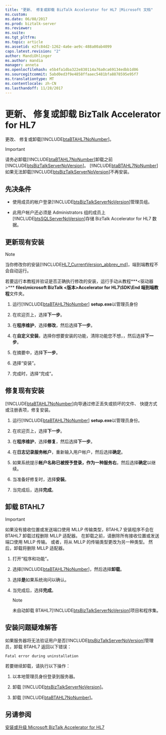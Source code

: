 ```yaml
---
title: "更新、 修复或卸载 BizTalk Accelerator for HL7 |Microsoft 文档"
ms.custom: 
ms.date: 06/08/2017
ms.prod: biztalk-server
ms.reviewer: 
ms.suite: 
ms.tgt_pltfrm: 
ms.topic: article
ms.assetid: e2fc84d2-1262-4a6e-ae9c-488a00ab4099
caps.latest.revision: "2"
author: MandiOhlinger
ms.author: mandia
manager: anneta
ms.openlocfilehash: e5b4fa1dba322e830114a76a0ca69134edbb1d06
ms.sourcegitcommit: 5abd0ed3f9e4858ffaaec5481bfa8878595e95f7
ms.translationtype: MT
ms.contentlocale: zh-CN
ms.lasthandoff: 11/28/2017
---
```

# <a name="update-repair-or-uninstall-biztalk-accelerator-for-hl7"></a>更新、 修复或卸载 BizTalk Accelerator for HL7

更改、 修复或卸载[!INCLUDE[btaBTAHL7NoNumber](../../includes/btabtahl7nonumber-md.md)]。  
  
> [!IMPORTANT]
>  请务必卸载[!INCLUDE[btaBTAHL7NoNumber](../../includes/btabtahl7nonumber-md.md)]卸载之前[!INCLUDE[btsBizTalkServerNoVersion](../../includes/btsbiztalkservernoversion-md.md)]。 [!INCLUDE[btaBTAHL7NoNumber](../../includes/btabtahl7nonumber-md.md)]如果无法卸载[!INCLUDE[btsBizTalkServerNoVersion](../../includes/btsbiztalkservernoversion-md.md)]不再安装。  

## <a name="prerequisites"></a>先决条件
* 使用成员的帐户登录[!INCLUDE[btsBizTalkServerNoVersion](../../includes/btsbiztalkservernoversion-md.md)]管理员组。  

* 此用户帐户还必须是 Administrators 组的成员上[!INCLUDE[btsSQLServerNoVersion](../../includes/btssqlservernoversion-md.md)]存储 BizTalk Accelerator for HL7 数据。  
    
## <a name="update-an-existing-installation"></a>更新现有安装

> [!NOTE]
>  当你修改你的安装[!INCLUDE[HL7_CurrentVersion_abbrev_md](../../includes/hl7-currentversion-abbrev-md.md)]，端到端教程不会自动运行。 
> 
> 若要运行本教程并验证是否正确执行修改的安装，运行手动从教程***\<驱动器\>*** **files\microsoft BizTalk \<版本\>Accelerator for HL7\SDK\End 端到端教程**文件夹。
  
1. 运行[!INCLUDE[btaBTAHL7NoNumber](../../includes/btabtahl7nonumber-md.md)] **setup.exe**以管理员身份 
  
2.  在欢迎页上，选择**下一步**。  
  
3.  在**程序维护**，选择**修改**，然后选择**下一步**。  
  
4.  在**自定义安装**，选择你想要安装的功能，清除功能您不想，，然后选择**下一步**。  
  
5.  在摘要中，选择**下一步**。  
  
6.  选择“安装”。  
  
7. 完成时，选择“完成”。  

## <a name="repair-an-existing-installation"></a>修复现有安装
[!INCLUDE[btaBTAHL7NoNumber](../../includes/btabtahl7nonumber-md.md)]向导通过修正丢失或损坏的文件、 快捷方式或注册表项，修复安装。  
  
1. 运行[!INCLUDE[btaBTAHL7NoNumber](../../includes/btabtahl7nonumber-md.md)] **setup.exe**以管理员身份。  
  
2.  在欢迎页上，选择**下一步**。  
  
3.  在**程序维护**，选择**修复**，然后选择**下一步**。  
  
4.  在**日志记录服务帐户**，重新输入用户帐户，然后选择**确定**。  
  
4.  如果系统提示**帐户名称已被授予登录，作为一种服务右**，然后选择**确定**以继续。  
  
5.  当准备好修复时，选择**安装**。  
  
6. 当完成后，选择**完成**。 

  
## <a name="uninstall-btahl7"></a>卸载 BTAHL7  

> [!IMPORTANT]
>  如果没有接收位置或发送端口使用 MLLP 传输类型，BTAHL7 安装程序不会在 BTAHL7 卸载过程删除 MLLP 适配器。 在卸载之前，请删除所有接收位置或发送端口使用 MLLP 传输。 或者，将从 MLLP 的传输类型更改为另一种类型。 然后，卸载将删除 MLLP 适配器。  
      
1.  打开“程序和功能”。  
  
2.  选择[!INCLUDE[btaBTAHL7NoNumber](../../includes/btabtahl7nonumber-md.md)]，然后选择**卸载**。  
  
4.  选择**是**如果系统询问以确认。 
  
5.  当完成后，选择**完成**。  
  
    > [!NOTE]
    >  未自动卸载 BTAHL7[!INCLUDE[btsBizTalkServerNoVersion](../../includes/btsbiztalkservernoversion-md.md)]项目和程序集。  
  

  
## <a name="troubleshooting-installation-issues"></a>安装问题疑难解答  
 如果服务器将无法验证用户是否[!INCLUDE[btsBizTalkServerNoVersion](../../includes/btsbiztalkservernoversion-md.md)]管理员，卸载 BTAHL7 返回以下错误： 
 
 `Fatal error during uninstallation`  
  
若要继续卸载，请执行以下操作：  
  
1.  以本地管理员身份登录到服务器。  
  
2.  卸载 [!INCLUDE[btsBizTalkServerNoVersion](../../includes/btsbiztalkservernoversion-md.md)]。  
  
3.  卸载 [!INCLUDE[btaBTAHL7NoNumber](../../includes/btabtahl7nonumber-md.md)]。  
  
## <a name="see-also"></a>另请参阅  
[安装或升级 Microsoft BizTalk Accelerator for HL7](../../adapters-and-accelerators/accelerator-hl7/install-or-upgrade-microsoft-biztalk-accelerator-for-hl7.md)